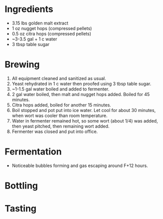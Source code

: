 # Ingredients
* 3.15 lbs golden malt extract
* 1 oz nugget hops (compressed pellets)
* 0.5 oz citra hops (compressed pellets)
* ~3-3.5 gal + 1 c water
* 3 tbsp table sugar

# Brewing
1. All equipment cleaned and sanitized as usual.
2. Yeast rehydrated in 1 c water then proofed using 3 tbsp table sugar.
3. ~1-1.5 gal water boiled and added to fermenter.
4. 2 gal water boiled, then malt and nugget hops added. Boiled for 45 minutes.
5. Citra hops added, boiled for another 15 minutes.
6. Boil stopped and pot put into ice water. Let cool for about 30 minutes, when wort was cooler than room temperature.
7. Water in fermenter remained hot, so some wort (about 1/4) was added, then yeast pitched, then remaining wort added.
8. Fermenter was closed and put into office.

# Fermentation
* Noticeable bubbles forming and gas escaping around F+12 hours.

# Bottling

# Tasting
